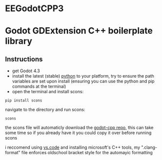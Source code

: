 # EEGodotCPP3

# Godot GDExtension C++ boilerplate library

## Instructions
- get Godot 4.3
- install the latest (stable) [python](https://www.python.org/downloads/) to your platform, try to ensure the path variables are set upon install (ensuring you can use the python and pip commands at the terminal)
- open the terminal and install scons:

```
pip install scons
```

navigate to the directory and run scons:

```
scons
```

the scons file will automaticly download the [godot-cpp repo](https://github.com/godotengine/godot-cpp/tree/4.3), this can take some time so if you already have it you could copy it over before running scons

i reccomend using [vs.code](https://code.visualstudio.com/) and installing microsoft's C++ tools, my ".clang-format" file enforces oldschool bracket style for the automayic formatting

